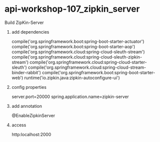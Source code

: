 # api-workshop-107_zipkin_server

Build ZipKin-Server

1. add dependencies


	compile('org.springframework.boot:spring-boot-starter-actuator')
	compile('org.springframework.boot:spring-boot-starter-aop')
	compile('org.springframework.cloud:spring-cloud-sleuth-stream')
	compile('org.springframework.cloud:spring-cloud-sleuth-zipkin-stream')
	compile('org.springframework.cloud:spring-cloud-starter-sleuth')
	compile('org.springframework.cloud:spring-cloud-stream-binder-rabbit')
	compile('org.springframework.boot:spring-boot-starter-web')
	runtime('io.zipkin.java:zipkin-autoconfigure-ui')

2. config properties


    server.port=20000
    spring.application.name=zipkin-server
    
3. add annotation 


    @EnableZipkinServer
    
4. access 

    
    http:localhost:2000